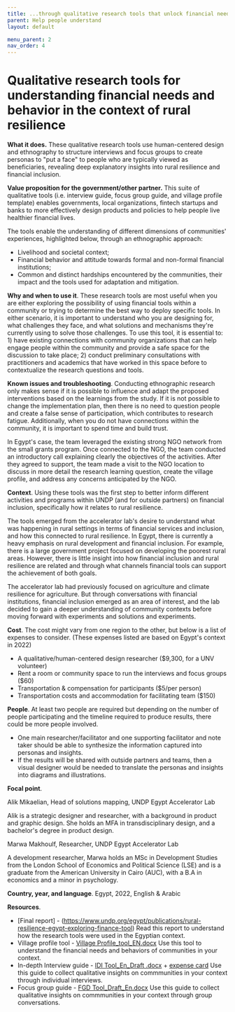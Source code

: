 ```yaml
---
title: ...through qualitative research tools that unlock financial needs and behavior in the context of rural resilience
parent: Help people understand
layout: default

menu_parent: 2
nav_order: 4
---
```



# Qualitative research tools for understanding financial needs and behavior in the context of rural resilience

**What it does.** These qualitative research tools use human-centered design and ethnography to structure interviews and focus groups to create personas to "put a face" to people who are typically viewed as beneficiaries, revealing deep explanatory insights into rural resilience and financial inclusion.

**Value proposition for the government/other partner.** This suite of qualitative tools (i.e. interview guide, focus group guide, and village profile template) enables governments, local organizations, fintech startups and banks to more effectively design products and policies to help people live healthier financial lives.

 The tools enable the understanding of different dimensions of communities' experiences, highlighted below, through an ethnographic approach:

- Livelihood and societal context;
- Financial behavior and attitude towards formal and non-formal financial institutions;
- Common and distinct hardships encountered by the communities, their impact and the tools used for adaptation and mitigation.

**Why and when to use it**. These research tools are most useful when you are either exploring the possibility of using financial tools within a community or trying to determine the best way to deploy specific tools. In either scenario, it is important to understand who you are designing for, what challenges they face, and what solutions and mechanisms they're currently using to solve those challenges. To use this tool, it is essential to: 1) have existing connections with community organizations that can help engage people within the community and provide a safe space for the discussion to take place; 2) conduct preliminary consultations with practitioners and academics that have worked in this space before to contextualize the research questions and tools. 

**Known issues and troubleshooting**. Conducting ethnographic research only makes sense if it is possible to influence and adapt the proposed interventions based on the learnings from the study. If it is not possible to change the implementation plan, then there is no need to question people and create a false sense of participation, which contributes to research fatigue. Additionally, when you do not have connections within the community, it is important to spend time and build trust.

In Egypt's case, the team leveraged the existing strong NGO network from the small grants program. Once connected to the NGO, the team conducted an introductory call explaining clearly the objectives of the activities. After they agreed to support, the team made a visit to the NGO location to discuss in more detail the research learning question, create the village profile, and address any concerns anticipated by the NGO.

**Context**. Using these tools was the first step to better inform different activities and programs within UNDP (and for outside partners) on financial inclusion, specifically how it relates to rural resilience.

The tools emerged from the accelerator lab's desire to understand what was happening in rural settings in terms of financial services and inclusion, and how this connected to rural resilience. In Egypt, there is currently a heavy emphasis on rural development and financial inclusion. For example, there is a large government project focused on developing the poorest rural areas. However, there is little insight into how financial inclusion and rural resilience are related and through what channels financial tools can support the achievement of both goals.

The accelerator lab had previously focused on agriculture and climate resilience for agriculture. But through conversations with financial institutions, financial inclusion emerged as an area of interest, and the lab decided to gain a deeper understanding of community contexts before moving forward with experiments and solutions and experiments.

**Cost**. The cost might vary from one region to the other, but below is a list of expenses to consider. (These expenses listed are based on Egypt's context in 2022)

- A qualitative/human-centered design researcher ($9,300, for a UNV volunteer)
- Rent a room or community space to run the interviews and focus groups ($60)
- Transportation & compensation for participants ($5/per person)
- Transportation costs and accommodation for facilitating team ($150)

**People**. At least two people are required but depending on the number of people participating and the timeline required to produce results, there could be more people involved.

- One main researcher/facilitator and one supporting facilitator and note taker should be able to synthesize the information captured into personas and insights.
- If the results will be shared with outside partners and teams, then a visual designer would be needed to translate the personas and insights into diagrams and illustrations.

**Focal point**.

Alik Mikaelian, Head of solutions mapping, UNDP Egypt Accelerator Lab

Alik is a strategic designer and researcher, with a background in product and graphic design. She holds an MFA in transdisciplinary design, and a bachelor's degree in product design.

Marwa Makhoulf, Researcher, UNDP Egypt Accelerator Lab

A development researcher, Marwa holds an MSc in Development Studies from the London School of Economics and Political Science (LSE) and is a graduate from the American University in Cairo (AUC), with a B.A in economics and a minor in psychology.

**Country, year, and language**. Egypt, 2022, English & Arabic

**Resources**.

- [Final report] - (https://www.undp.org/egypt/publications/rural-resilience-egypt-exploring-finance-tool) Read this report to understand how the research tools were used in the Egyptian context.
- Village profile tool - [Village Profile\_tool\_EN.docx](https://undp-my.sharepoint.com/:w:/g/personal/alik_mikaelian_undp_org/Ea27fu-aKttMqV7GxMmsjKkBV6isJYVFOBp99NTbXLNnbA?e=SA4V4v) Use this tool to understand the financial needs and behaviors of communities in your context.
- In-depth Interview guide - [IDI Tool\_En\_Draft .docx](https://undp-my.sharepoint.com/:w:/g/personal/alik_mikaelian_undp_org/EdgAM1E-eKtEiXrLjGjXx6oBgzxOa2UQGeLvVFvX-vq0-A?e=OUgnEa) + [expense card](https://undp-my.sharepoint.com/:b:/g/personal/alik_mikaelian_undp_org/ERqTW-bMWT5Jh0cNAzP5wm0B0BzdI4tOU8KtJrkYzDKLsw?e=cfj4SR) Use this guide to collect qualitative insights on commmunities in your context through individual interviews.
- Focus group guide - [FGD Tool\_Draft\_En.docx](https://undp-my.sharepoint.com/:w:/g/personal/alik_mikaelian_undp_org/EbQobsJS2ZJDrOhN-3ax_qgBVrD5v5tg9rNtoY491tsgYg?e=B9ata1) Use this guide to collect qualitative insights on commmunities in your context through group conversations.
